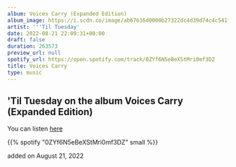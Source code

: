 ```yaml
---
album: Voices Carry (Expanded Edition)
album_image: https://i.scdn.co/image/ab67616d0000b27322dc4d39d74c4c541f495103
artist: '''Til Tuesday'
date: 2022-08-21 22:09:31+00:00
draft: false
duration: 263573
preview_url: null
spotify_url: https://open.spotify.com/track/0ZYf6N5eBeXStMri0mf3DZ
title: Voices Carry
type: music
---
```



## 'Til Tuesday on the album Voices Carry (Expanded Edition)

You can listen [here](https://open.spotify.com/track/0ZYf6N5eBeXStMri0mf3DZ)

{{% spotify "0ZYf6N5eBeXStMri0mf3DZ" small %}}

added on August 21, 2022